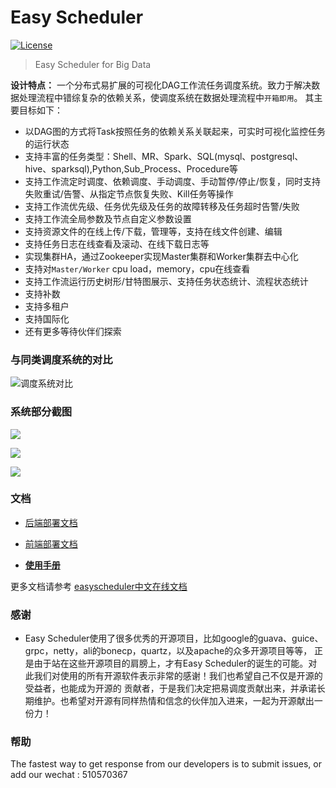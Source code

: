 Easy Scheduler
============
[![License](https://img.shields.io/badge/license-Apache%202-4EB1BA.svg)](https://www.apache.org/licenses/LICENSE-2.0.html)

> Easy Scheduler for Big Data

**设计特点：** 一个分布式易扩展的可视化DAG工作流任务调度系统。致力于解决数据处理流程中错综复杂的依赖关系，使调度系统在数据处理流程中`开箱即用`。
其主要目标如下：
 - 以DAG图的方式将Task按照任务的依赖关系关联起来，可实时可视化监控任务的运行状态
 - 支持丰富的任务类型：Shell、MR、Spark、SQL(mysql、postgresql、hive、sparksql),Python,Sub_Process、Procedure等
 - 支持工作流定时调度、依赖调度、手动调度、手动暂停/停止/恢复，同时支持失败重试/告警、从指定节点恢复失败、Kill任务等操作
 - 支持工作流优先级、任务优先级及任务的故障转移及任务超时告警/失败
 - 支持工作流全局参数及节点自定义参数设置
 - 支持资源文件的在线上传/下载，管理等，支持在线文件创建、编辑
 - 支持任务日志在线查看及滚动、在线下载日志等
 - 实现集群HA，通过Zookeeper实现Master集群和Worker集群去中心化
 - 支持对`Master/Worker` cpu load，memory，cpu在线查看
 - 支持工作流运行历史树形/甘特图展示、支持任务状态统计、流程状态统计
 - 支持补数
 - 支持多租户
 - 支持国际化
 - 还有更多等待伙伴们探索

### 与同类调度系统的对比

![调度系统对比](http://geek.analysys.cn/static/upload/47/2019-03-01/9609ca82-cf8b-4d91-8dc0-0e2805194747.jpeg)

### 系统部分截图

![](http://geek.analysys.cn/static/upload/221/2019-03-29/0a9dea80-fb02-4fa5-a812-633b67035ffc.jpeg)

![](http://geek.analysys.cn/static/upload/221/2019-03-29/43489f10-d01c-4fc3-b7b1-6f66405cc621.jpeg)

![](http://geek.analysys.cn/static/upload/221/2019-03-29/83c937c7-1793-4d7a-aa28-b98460329fe0.jpeg)

### 文档

- <a href="https://analysys.github.io/easyscheduler_docs_cn/后端部署文档.html" target="_blank">后端部署文档</a>

- <a href="https://analysys.github.io/easyscheduler_docs_cn/前端部署文档.html" target="_blank">前端部署文档</a>

- [**使用手册**](https://analysys.github.io/easyscheduler_docs_cn/系统使用手册.html?_blank "系统使用手册") 

更多文档请参考 <a href="https://analysys.github.io/easyscheduler_docs_cn/" target="_blank">easyscheduler中文在线文档</a>

### 感谢

- Easy Scheduler使用了很多优秀的开源项目，比如google的guava、guice、grpc，netty，ali的bonecp，quartz，以及apache的众多开源项目等等，
正是由于站在这些开源项目的肩膀上，才有Easy Scheduler的诞生的可能。对此我们对使用的所有开源软件表示非常的感谢！我们也希望自己不仅是开源的受益者，也能成为开源的
贡献者，于是我们决定把易调度贡献出来，并承诺长期维护。也希望对开源有同样热情和信念的伙伴加入进来，一起为开源献出一份力！

### 帮助
The fastest way to get response from our developers is to submit issues,   or add our wechat : 510570367
 







